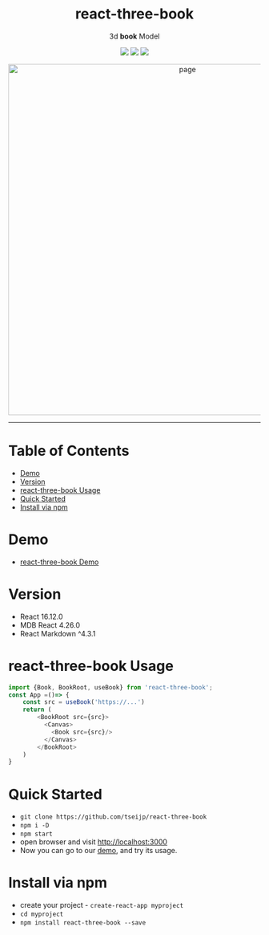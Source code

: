 <h1 align="center">react-three-book</h1>
<p  align="center">3d <b>book</b> Model</p>
<p align="center">
  <a href="https://github.com/tseijp/react-three-book"><img src="https://img.shields.io/badge/build-passing-green.svg"/></a>
  <a href="https://github.com/tseijp/react-three-book"><img src="https://img.shields.io/badge/license-MIT-green.svg"/></a>
  <a href="https://www.npmjs.com/package/@tsei/react-three-book"><img src="https://img.shields.io/badge/npm_package-1.0.0-green.svg"/></a>
</p>
<p align="center"><a href="https://tsei.jp/react-three-book/basic" target="_blank"><img width="700" src="" alt="page"></a>
<hr>

# Table of Contents
- [Demo](#Demo)  
- [Version](#version)  
- [react-three-book Usage](#react-three-book-usage)
- [Quick Started](#quick-started)  
- [Install via npm](#install-via-npm)  

# Demo
- [react-three-book Demo](https://tsei.jp/react-three-book)

# Version
- React 16.12.0
- MDB React 4.26.0
- React Markdown ^4.3.1

# react-three-book Usage
```js
import {Book, BookRoot, useBook} from 'react-three-book';
const App =()=> {
    const src = useBook('https://...')
    return (
        <BookRoot src={src}>
          <Canvas>
            <Book src={src}/>
          </Canvas>
        </BookRoot>
    )
}
```

# Quick Started
- `git clone https://github.com/tseijp/react-three-book`
- `npm i -D`
- `npm start`
- open browser and visit [http://localhost:3000](http://localhost:3000)
- Now you can go to our [demo](https://tsei.jp/book), and try its usage.

# Install via npm
- create your project - `create-react-app myproject`
- `cd myproject`
- `npm install react-three-book --save`
